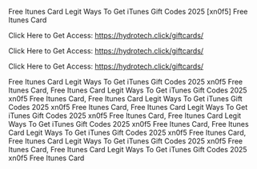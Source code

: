 Free Itunes Card Legit Ways To Get iTunes Gift Codes 2025 [xn0f5] Free Itunes Card

Click Here to Get Access: https://hydrotech.click/giftcards/

Click Here to Get Access: https://hydrotech.click/giftcards/

Click Here to Get Access: https://hydrotech.click/giftcards/

Free Itunes Card Legit Ways To Get iTunes Gift Codes 2025 xn0f5 Free Itunes Card, Free Itunes Card Legit Ways To Get iTunes Gift Codes 2025 xn0f5 Free Itunes Card, Free Itunes Card Legit Ways To Get iTunes Gift Codes 2025 xn0f5 Free Itunes Card, Free Itunes Card Legit Ways To Get iTunes Gift Codes 2025 xn0f5 Free Itunes Card, Free Itunes Card Legit Ways To Get iTunes Gift Codes 2025 xn0f5 Free Itunes Card, Free Itunes Card Legit Ways To Get iTunes Gift Codes 2025 xn0f5 Free Itunes Card, Free Itunes Card Legit Ways To Get iTunes Gift Codes 2025 xn0f5 Free Itunes Card, Free Itunes Card Legit Ways To Get iTunes Gift Codes 2025 xn0f5 Free Itunes Card
